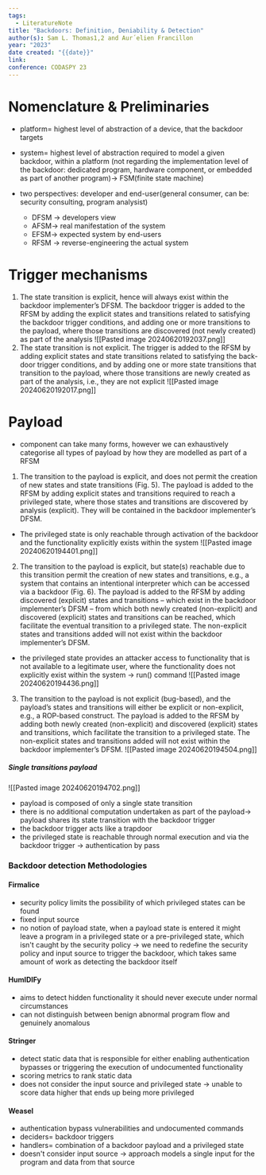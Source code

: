```yaml
---
tags:
  - LiteratureNote
title: "Backdoors: Definition, Deniability & Detection"
author(s): Sam L. Thomas1,2 and Aur´elien Francillon
year: "2023"
date created: "{{date}}"
link: 
conference: CODASPY 23
---
```



# Nomenclature & Preliminaries
- platform= highest level of abstraction of a device, that the backdoor targets 
- system= highest level of abstraction required to model a given backdoor, within a platform (not regarding the implementation level of the backdoor: dedicated program, hardware component, or embedded as part of another program)-> FSM(finite state machine)

- two perspectives: developer and end-user(general consumer, can be: security consulting, program analysist) 
	- DFSM -> developers view
	- AFSM-> real manifestation of the system
	- EFSM-> expected system by end-users
	- RFSM -> reverse-engineering the actual system 


# Trigger mechanisms 
1) The state transition is explicit, hence will always exist within the backdoor implementer’s DFSM. The backdoor trigger is added to the RFSM by adding the explicit states and transitions related to satisfying the backdoor trigger conditions, and adding one or more transitions to the payload, where those transitions are discovered (not newly created) as part of the analysis
![[Pasted image 20240620192037.png]]
2) The state transition is not explicit. The trigger is added to the RFSM by adding explicit states and state transitions related to satisfying the back- door trigger conditions, and by adding one or more state transitions that transition to the payload, where those transitions are newly created as part of the analysis, i.e., they are not explicit
![[Pasted image 20240620192017.png]]


# Payload
- component can take many forms, however we can exhaustively categorise all types of payload by how they are modelled as part of a RFSM

1) The transition to the payload is explicit, and does not permit the creation of new states and state transitions (Fig. 5). The payload is added to the RFSM by adding explicit states and transitions required to reach a privileged state, where those states and transitions are discovered by analysis (explicit). They will be contained in the backdoor implementer’s DFSM.
- The privileged state is only reachable through activation of the backdoor and the functionality explicitly exists within the system
![[Pasted image 20240620194401.png]]

2) The transition to the payload is explicit, but state(s) reachable due to this transition permit the creation of new states and transitions, e.g., a system that contains an intentional interpreter which can be accessed via a backdoor (Fig. 6). The payload is added to the RFSM by adding discovered (explicit) states and transitions – which exist in the backdoor implementer’s DFSM – from which both newly created (non-explicit) and discovered (explicit) states and transitions can be reached, which facilitate the eventual transition to a privileged state. The non-explicit states and transitions added will not exist within the backdoor implementer’s DFSM. 
- the privileged state provides an attacker access to functionality that is not available to a legitimate user, where the functionality does not explicitly exist within the system -> run() command
![[Pasted image 20240620194436.png]]
3) The transition to the payload is not explicit (bug-based), and the payload’s states and transitions will either be explicit or non-explicit, e.g., a ROP-based construct. The payload is added to the RFSM by adding both newly created (non-explicit) and discovered (explicit) states and transitions, which facilitate the transition to a privileged state. The non-explicit states and transitions added will not exist within the backdoor implementer’s DFSM.
![[Pasted image 20240620194504.png]]


##### Single transitions payload
![[Pasted image 20240620194702.png]]
- payload is composed of only a single state transition
- there is no additional computation undertaken as part of the payload-> payload shares its state transition with the backdoor trigger
- the backdoor trigger acts like a trapdoor 
- the privileged state is reachable through normal execution and via the backdoor trigger -> authentication by pass



### Backdoor detection Methodologies


#### Firmalice
- security policy limits the possibility of which privileged states can be found 
- fixed input source
- no notion of payload state, when a payload state is entered it might leave a program in a privileged state or a pre-privileged state, which isn't caught by the security policy
-> we need to redefine the security policy and input source to trigger the backdoor, which takes same amount of work as detecting the backdoor itself

#### HumIDIFy
- aims to detect hidden functionality it should never execute under normal circumstances
- can not distinguish between benign abnormal program flow and genuinely anomalous
#### Stringer
- detect static data that is responsible for either enabling authentication bypasses or triggering the execution of undocumented functionality
- scoring metrics to rank static data
- does not consider the input source and privileged state -> unable to score data higher that ends up being more privileged


#### Weasel
- authentication bypass vulnerabilities and undocumented commands
- deciders= backdoor triggers
- handlers= combination of a backdoor payload and a privileged state
- doesn't consider input source -> approach models a single input for the program and data from that source
